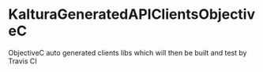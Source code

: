 # KalturaGeneratedAPIClientsObjectiveC
 ObjectiveC auto generated clients libs which will then be built and test by Travis CI
